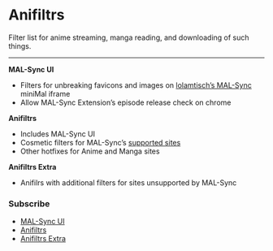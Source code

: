 # Anifiltrs
Filter list for anime streaming, manga reading, and downloading of such things.

-------------

**MAL-Sync UI**
* Filters for unbreaking favicons and images on [lolamtisch’s MAL-Sync](https://github.com/lolamtisch/MALSync) miniMal iframe
* Allow MAL-Sync Extension’s episode release check on chrome

**Anifiltrs**
* Includes MAL-Sync UI
* Cosmetic filters for MAL-Sync’s [supported sites](https://github.com/lolamtisch/MALSync#supported-pages-)
* Other hotfixes for Anime and Manga sites

**Anifiltrs Extra**
* Anifilrs with additional filters for sites unsupported by MAL-Sync


### Subscribe
* [MAL-Sync UI](https://subscribe.adblockplus.org/?location=https://raw.githubusercontent.com/Karmesinrot/Anifiltrs/master/MAL-Sync%20UI.txt&title=Anifiltrs%20%E2%80%94%20%F0%9F%8D%9A%20MAL-Sync%20UI)
* [Anifiltrs](https://subscribe.adblockplus.org/?location=https://raw.githubusercontent.com/Karmesinrot/Anifiltrs/master/Anifltrs.txt&title=Anifiltrs%20%E2%80%94%20%F0%9F%8D%B1%20Anime%20streaming%20%26%20Manga%20reading)
* [Anifiltrs Extra](https://subscribe.adblockplus.org/?location=https://raw.githubusercontent.com/Karmesinrot/Anifiltrs/master/Anifiltrs%20Extra.txt&title=Anifiltrs%2FExtra)
